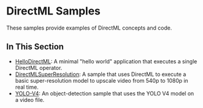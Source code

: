 # DirectML Samples

These samples provide examples of DirectML concepts and code.

## In This Section

* [HelloDirectML](./HelloDirectML): A minimal "hello world" application that executes a single DirectML operator.
* [DirectMLSuperResolution](./DirectMLSuperResolution): A sample that uses DirectML to execute a basic super-resolution model to upscale video from 540p to 1080p in real time.
* [YOLO-V4](./yolov4): An object-detection sample that uses the YOLO V4 model on a video file.